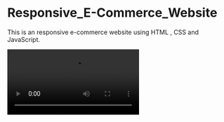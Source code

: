 # Responsive_E-Commerce_Website
This is an responsive e-commerce website using HTML , CSS and JavaScript.

![](assets/img/Github.mp4)
